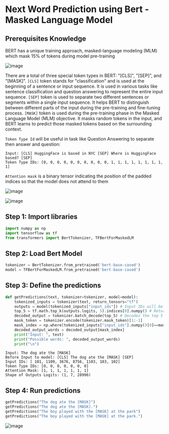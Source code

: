 # Next Word Prediction using Bert - Masked Language Model

## Prerequisites Knowledge

BERT has a unique training approach, masked-language modeling (MLM) which mask 15% of tokens during model pre-training

![image](https://github.com/hughiephan/DPL/assets/16631121/3b9bd2c8-4229-4f7c-b3d6-82e4cc9253b2)

There are a total of three special token types in BERT: "[CLS]", "[SEP]", and "[MASK]". `[CLS]` token stands for "classification" and is used at the beginning of a sentence or input sequence. It is used in various tasks like sentence classification and question answering to represent the entire input sequence. `[SEP]` token is used to separate two different sentences or segments within a single input sequence. It helps BERT to distinguish between different parts of the input during the pre-training and fine-tuning process. `[MASK]` token is used during the pre-training phase in the Masked Language Model (MLM) objective. It masks random tokens in the input, and BERT learns to predict those masked tokens based on the surrounding context.

`Token Type Id` will be useful in task like Question Answering to separate then answer and question:

```text
Input: [CLS] HuggingFace is based in NYC [SEP] Where is HuggingFace based? [SEP]
Token Type IDs: [0, 0, 0, 0, 0, 0, 0, 0, 0, 0, 1, 1, 1, 1, 1, 1, 1, 1, 1]
```

`Attention mask` is a binary tensor indicating the position of the padded indices so that the model does not attend to them

![image](https://github.com/hughiephan/DPL/assets/16631121/937e4f2d-101d-4a11-80df-d2f1163973cd)

![image](https://github.com/hughiephan/DPL/assets/16631121/8df94107-ab6b-48ed-a851-ff9232070627)

## Step 1: Import libraries
```python
import numpy as np
import tensorflow as tf
from transformers import BertTokenizer, TFBertForMaskedLM
```

## Step 2: Load Bert Model

```python
tokenizer = BertTokenizer.from_pretrained('bert-base-cased')
model = TFBertForMaskedLM.from_pretrained('bert-base-cased')
```

## Step 3: Define the predictions

```python
def getPredictions(text, tokenizer=tokenizer, model=model):
    tokenized_inputs = tokenizer(text, return_tensors="tf")
    outputs = model(tokenized_inputs["input_ids"]) # Input IDs will be used for prediction
    top_5 = tf.math.top_k(outputs.logits, 5).indices[0].numpy() # Returns the indices of the top 5 elements with the highest logits (model scores) 
    decoded_output = tokenizer.batch_decode(top_5) # Decodes the top 5 predicted word indices back into their original word 
    mask_token = tokenizer.encode(tokenizer.mask_token)[1:-1]
    mask_index = np.where(tokenized_inputs["input_ids"].numpy()[0]==mask_token)[0][0] # Finds the index of the masked token in the tokenized input with `[0][0]` is used to extract the first occurrence of the mask token's index
    decoded_output_words = decoded_output[mask_index]
    print("Input: ", text)
    print("Possible words: ", decoded_output_words)
    print("\n")
```

```text
Input: The dog ate the [MASK] 
Before Input to model: [CLS] The dog ate the [MASK] [SEP]
Input IDs: [ 101, 1109, 3676, 8756, 1103, 103, 102]
Token Type IDs: [0, 0, 0, 0, 0, 0, 0]
Attention Mask: [1, 1, 1, 1, 1, 1, 1]
Shape of Outputs Logits: (1, 7, 28996)
```

## Step 4: Run predictions
```python
getPredictions("The dog ate the [MASK]")
getPredictions("The dog ate the [MASK].")
getPredictions("The boy played with the [MASK] at the park")
getPredictions("The boy played with the [MASK] at the park.")
```

![image](https://github.com/hughiephan/DPL/assets/16631121/f3bf5e54-fe9f-409f-93c9-4adbceca35ce)
